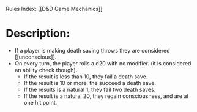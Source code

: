 Rules Index: [[D&D Game Mechanics]]
# Description:
-  If a player is making death saving throws they are considered [[unconscious]].
-  On every turn, the player rolls a d20 with no modifier. (it is considered an ability check though). 
	-  If the result is less than 10, they fail a death save.
	-  If the result is 10 or more, the succeed a death save.
	-  If the results is a natural 1, they fail two death saves.
	-  If the result is a natural 20, they regain consciousness, and are at one hit point.